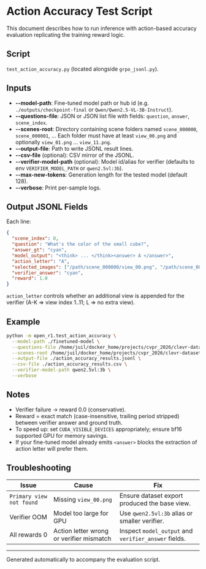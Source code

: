 # Action Accuracy Test Script

This document describes how to run inference with action-based accuracy evaluation replicating the training reward logic.

## Script
`test_action_accuracy.py` (located alongside `grpo_jsonl.py`).

## Inputs
- **--model-path**: Fine-tuned model path or hub id (e.g. `./outputs/checkpoint-final` or `Qwen/Qwen2.5-VL-3B-Instruct`).
- **--questions-file**: JSON or JSON list file with fields: `question`, `answer`, `scene_index`.
- **--scenes-root**: Directory containing scene folders named `scene_000000`, `scene_000001`, ... Each folder must have at least `view_00.png` and optionally `view_01.png` ... `view_11.png`.
- **--output-file**: Path to write JSONL result lines.
- **--csv-file** (optional): CSV mirror of the JSONL.
- **--verifier-model-path** (optional): Model id/alias for verifier (defaults to env `VERIFIER_MODEL_PATH` or `qwen2.5vl:3b`).
- **--max-new-tokens**: Generation length for the tested model (default 128).
- **--verbose**: Print per-sample logs.

## Output JSONL Fields
Each line:
```json
{
  "scene_index": 0,
  "question": "What's the color of the small cube?",
  "answer_gt": "cyan",
  "model_output": "<think> ... </think><answer> A </answer>",
  "action_letter": "A",
  "selected_images": ["/path/scene_000000/view_00.png", "/path/scene_000000/view_01.png"],
  "verifier_answer": "cyan",
  "reward": 1.0
}
```
`action_letter` controls whether an additional view is appended for the verifier (A-K => view index 1..11; L => no extra view).

## Example
```bash
python -m open_r1.test_action_accuracy \
  --model-path ./finetuned-model \
  --questions-file /home/juil/docker_home/projects/cvpr_2026/clevr-dataset-gen/output/test_question.json \
  --scenes-root /home/juil/docker_home/projects/cvpr_2026/clevr-dataset-gen/output/test_scenes \
  --output-file ./action_accuracy_results.jsonl \
  --csv-file ./action_accuracy_results.csv \
  --verifier-model-path qwen2.5vl:3b \
  --verbose
```

## Notes
- Verifier failure -> reward 0.0 (conservative).
- Reward = exact match (case-insensitive, trailing period stripped) between verifier answer and ground truth.
- To speed up: set `CUDA_VISIBLE_DEVICES` appropriately; ensure bf16 supported GPU for memory savings.
- If your fine-tuned model already emits `<answer>` blocks the extraction of action letter will prefer them.

## Troubleshooting
| Issue | Cause | Fix |
|-------|-------|-----|
| `Primary view not found` | Missing `view_00.png` | Ensure dataset export produced the base view. |
| Verifier OOM | Model too large for GPU | Use `qwen2.5vl:3b` alias or smaller verifier. |
| All rewards 0 | Action letter wrong or verifier mismatch | Inspect `model_output` and `verifier_answer` fields. |

---
Generated automatically to accompany the evaluation script.
